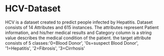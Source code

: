 # HCV-Dataset
HCV is a dataset created to predict people infected by Hepatitis.
Dataset consists of 14 Attributes and 615 instances. 
The attributes represent Patient information, and his/her medical results and Category column is a string value describes the medical condition of the patient.
the target attribute consists of 5 classes:'0=Blood Donor', '0s=suspect Blood Donor', '1=Hepatitis', '2=Fibrosis', '3=Cirrhosis'
